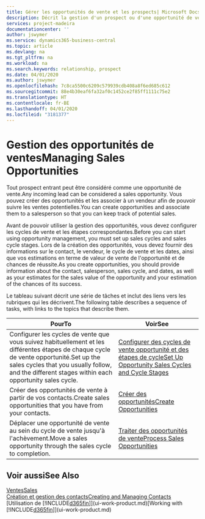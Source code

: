 ```yaml
---
title: Gérer les opportunités de vente et les prospects| Microsoft Docs
description: Décrit la gestion d'un prospect ou d'une opportunité de ventes entrant dans Business Central, et l'association de l'opportunité à un vendeur pour effectuer le suivi des ventes potentielles.
services: project-madeira
documentationcenter: ''
author: jswymer
ms.service: dynamics365-business-central
ms.topic: article
ms.devlang: na
ms.tgt_pltfrm: na
ms.workload: na
ms.search.keywords: relationship, prospect
ms.date: 04/01/2020
ms.author: jswymer
ms.openlocfilehash: 7c8ca5500c6209c579939cdb408a8f6ed685c612
ms.sourcegitcommit: 88e4b30eaf6fa32af0c1452ce2f85ff1111c75e2
ms.translationtype: HT
ms.contentlocale: fr-BE
ms.lasthandoff: 04/01/2020
ms.locfileid: "3181377"
---
```

# <a name="managing-sales-opportunities"></a><span data-ttu-id="633e2-103">Gestion des opportunités de ventes</span><span class="sxs-lookup"><span data-stu-id="633e2-103">Managing Sales Opportunities</span></span>
<span data-ttu-id="633e2-104">Tout prospect entrant peut être considéré comme une opportunité de vente.</span><span class="sxs-lookup"><span data-stu-id="633e2-104">Any incoming lead can be considered a sales opportunity.</span></span> <span data-ttu-id="633e2-105">Vous pouvez créer des opportunités et les associer à un vendeur afin de pouvoir suivre les ventes potentielles.</span><span class="sxs-lookup"><span data-stu-id="633e2-105">You can create opportunities and associate them to a salesperson so that you can keep track of potential sales.</span></span>

<span data-ttu-id="633e2-106">Avant de pouvoir utiliser la gestion des opportunités, vous devez configurer les cycles de vente et les étapes correspondantes.</span><span class="sxs-lookup"><span data-stu-id="633e2-106">Before you can start using opportunity management, you must set up sales cycles and sales cycle stages.</span></span> <span data-ttu-id="633e2-107">Lors de la création des opportunités, vous devez fournir des informations sur le contact, le vendeur, le cycle de vente et les dates, ainsi que vos estimations en terme de valeur de vente de l'opportunité et de chances de réussite.</span><span class="sxs-lookup"><span data-stu-id="633e2-107">As you create opportunities, you should provide information about the contact, salesperson, sales cycle, and dates, as well as your estimates for the sales value of the opportunity and your estimation of the chances of its success.</span></span>

<span data-ttu-id="633e2-108">Le tableau suivant décrit une série de tâches et inclut des liens vers les rubriques qui les décrivent.</span><span class="sxs-lookup"><span data-stu-id="633e2-108">The following table describes a sequence of tasks, with links to the topics that describe them.</span></span>

| <span data-ttu-id="633e2-109">Pour</span><span class="sxs-lookup"><span data-stu-id="633e2-109">To</span></span> | <span data-ttu-id="633e2-110">Voir</span><span class="sxs-lookup"><span data-stu-id="633e2-110">See</span></span> |
| --- | --- |
| <span data-ttu-id="633e2-111">Configurer les cycles de vente que vous suivez habituellement et les différentes étapes de chaque cycle de vente opportunité.</span><span class="sxs-lookup"><span data-stu-id="633e2-111">Set up the sales cycles that you usually follow, and the different stages within each opportunity sales cycle.</span></span> |[<span data-ttu-id="633e2-112">Configurer des cycles de vente opportunité et des étapes de cycle</span><span class="sxs-lookup"><span data-stu-id="633e2-112">Set Up Opportunity Sales Cycles and Cycle Stages</span></span>](marketing-how-setup-opportunity-sales-cycles-stages.md) |
| <span data-ttu-id="633e2-113">Créer des opportunités de vente à partir de vos contacts.</span><span class="sxs-lookup"><span data-stu-id="633e2-113">Create sales opportunities that you have from your contacts.</span></span> |[<span data-ttu-id="633e2-114">Créer des opportunités</span><span class="sxs-lookup"><span data-stu-id="633e2-114">Create Opportunities</span></span>](marketing-how-create-opportunities.md) |
| <span data-ttu-id="633e2-115">Déplacer une opportunité de vente au sein du cycle de vente jusqu'à l'achèvement.</span><span class="sxs-lookup"><span data-stu-id="633e2-115">Move a sales opportunity through the sales cycle to completion.</span></span> |[<span data-ttu-id="633e2-116">Traiter des opportunités de vente</span><span class="sxs-lookup"><span data-stu-id="633e2-116">Process Sales Opportunities</span></span>](marketing-processing-sales-opportunities.md) |

## <a name="see-also"></a><span data-ttu-id="633e2-117">Voir aussi</span><span class="sxs-lookup"><span data-stu-id="633e2-117">See Also</span></span>
[<span data-ttu-id="633e2-118">Ventes</span><span class="sxs-lookup"><span data-stu-id="633e2-118">Sales</span></span>](sales-manage-sales.md)  
[<span data-ttu-id="633e2-119">Création et gestion des contacts</span><span class="sxs-lookup"><span data-stu-id="633e2-119">Creating and Managing Contacts</span></span>](marketing-contacts.md)  
<span data-ttu-id="633e2-120">[Utilisation de [!INCLUDE[d365fin](includes/d365fin_md.md)]](ui-work-product.md)</span><span class="sxs-lookup"><span data-stu-id="633e2-120">[Working with [!INCLUDE[d365fin](includes/d365fin_md.md)]](ui-work-product.md)</span></span>
